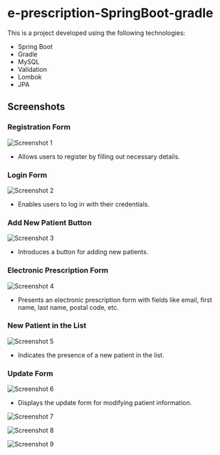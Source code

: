 # e-prescription-SpringBoot-gradle

This is a project developed using the following technologies:

- Spring Boot
- Gradle
- MySQL
- Validation
- Lombok
- JPA

## Screenshots

### Registration Form 

![Screenshot 1](https://user-images.githubusercontent.com/116730698/230726258-a7043c3a-042a-4019-abb5-92e54af8f23c.png)

- Allows users to register by filling out necessary details.
  
  
### Login Form

![Screenshot 2](https://user-images.githubusercontent.com/116730698/230726261-b7229f9f-0fb0-4966-b391-fd47b62f9041.png)

- Enables users to log in with their credentials.



### Add New Patient Button

![Screenshot 3](https://user-images.githubusercontent.com/116730698/230726265-d3176463-7566-4ad1-9c4e-e212c10f5762.png)

- Introduces a button for adding new patients.

### Electronic Prescription Form

![Screenshot 4](https://user-images.githubusercontent.com/116730698/230726268-8a3414ea-43c8-496f-88ff-009c549137a9.png)

- Presents an electronic prescription form with fields like email, first name, last name, postal code, etc.

### New Patient in the List

![Screenshot 5](https://user-images.githubusercontent.com/116730698/230726269-a52180a3-9b0a-4119-804d-878646e373c1.png)

- Indicates the presence of a new patient in the list.

### Update Form

![Screenshot 6](https://user-images.githubusercontent.com/116730698/230726272-b405404a-7042-4c87-a726-a3601a9796a1.png)

- Displays the update form for modifying patient information.


![Screenshot 7](https://user-images.githubusercontent.com/116730698/230726273-d615d396-1514-4715-9455-b07a82bd6858.png)

![Screenshot 8](https://user-images.githubusercontent.com/116730698/230726276-92c5158d-8505-4356-b6e1-a1ecde31885c.png)

![Screenshot 9](https://user-images.githubusercontent.com/116730698/230726278-905ff451-c564-487f-b31b-ec36c25125e2.png)
